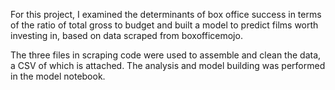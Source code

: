 For this project, I examined the determinants of box office success in terms of the ratio of total gross to budget and built a model to predict films worth investing in, based on data scraped from boxofficemojo.

The three files in scraping code were used to assemble and clean the data, a CSV of which is attached. The analysis and model building was performed in the model notebook.